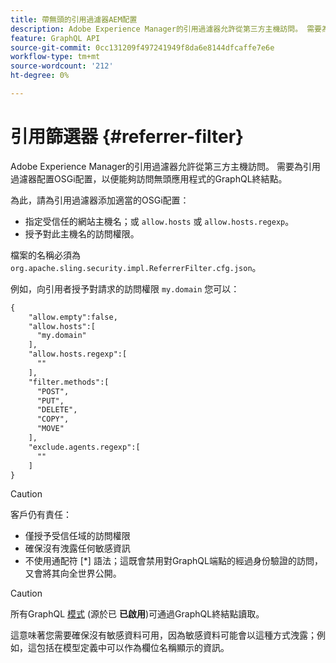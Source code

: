 ```yaml
---
title: 帶無頭的引用過濾器AEM配置
description: Adobe Experience Manager的引用過濾器允許從第三方主機訪問。 需要為引用過濾器配置OSGi配置，以便能夠訪問無頭應用程式的GraphQL終結點。
feature: GraphQL API
source-git-commit: 0cc131209f497241949f8da6e8144dfcaffe7e6e
workflow-type: tm+mt
source-wordcount: '212'
ht-degree: 0%

---
```



# 引用篩選器 {#referrer-filter}

Adobe Experience Manager的引用過濾器允許從第三方主機訪問。 需要為引用過濾器配置OSGi配置，以便能夠訪問無頭應用程式的GraphQL終結點。

為此，請為引用過濾器添加適當的OSGi配置：

* 指定受信任的網站主機名；或 `allow.hosts` 或 `allow.hosts.regexp`。
* 授予對此主機名的訪問權限。

檔案的名稱必須為 `org.apache.sling.security.impl.ReferrerFilter.cfg.json`。

例如，向引用者授予對請求的訪問權限 `my.domain` 您可以：

```xml
{
    "allow.empty":false,
    "allow.hosts":[
      "my.domain"
    ],
    "allow.hosts.regexp":[
      ""
    ],
    "filter.methods":[
      "POST",
      "PUT",
      "DELETE",
      "COPY",
      "MOVE"
    ],
    "exclude.agents.regexp":[
      ""
    ]
}
```

>[!CAUTION]
>
>客戶仍有責任：
>
>* 僅授予受信任域的訪問權限
>* 確保沒有洩露任何敏感資訊
>* 不使用通配符 [*] 語法；這既會禁用對GraphQL端點的經過身份驗證的訪問，又會將其向全世界公開。


>[!CAUTION]
>
>所有GraphQL [模式](#schema-generation) (源於已 **已啟用**)可通過GraphQL終結點讀取。
>
>這意味著您需要確保沒有敏感資料可用，因為敏感資料可能會以這種方式洩露；例如，這包括在模型定義中可以作為欄位名稱顯示的資訊。
